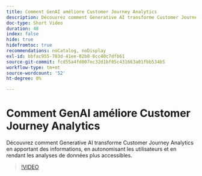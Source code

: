 ```yaml
---
title: Comment GenAI améliore Customer Journey Analytics
description: Découvrez comment Generative AI transforme Customer Journey Analytics en apportant des informations, en autonomisant les utilisateurs et en rendant les analyses de données plus accessibles.
doc-type: Short Video
duration: 48
index: false
hide: true
hidefromtoc: true
recommendations: noCatalog, noDisplay
exl-id: bbfac955-703d-41ee-82b8-8cc40c7dfb61
source-git-commit: fcd55a4fd007ec32d1bf05c431663a01fbb534b5
workflow-type: tm+mt
source-wordcount: '52'
ht-degree: 0%

---
```


# Comment GenAI améliore Customer Journey Analytics

Découvrez comment Generative AI transforme Customer Journey Analytics en apportant des informations, en autonomisant les utilisateurs et en rendant les analyses de données plus accessibles.

<!-- 62_S106_3442453_47_how-genai-enhances-customer-journey-analytics -->
>[!VIDEO](https://video.tv.adobe.com/v/3459986/?learn=on&enablevpops=true&captions=fre_fr)
